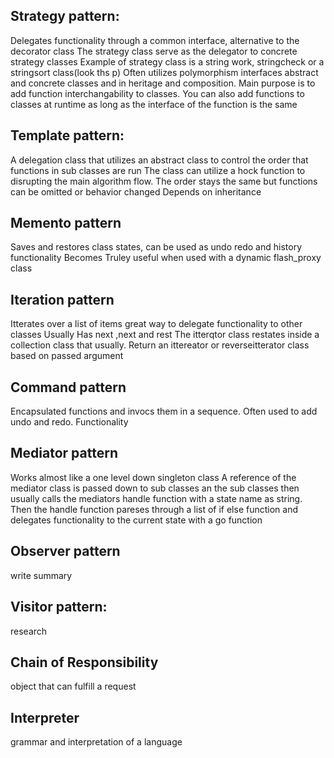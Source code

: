## Strategy pattern:
Delegates functionality through a common interface, alternative to the decorator class
The strategy class serve as the delegator to concrete strategy classes
Example of strategy class is a string work, stringcheck or a stringsort class(look ths p)
Often utilizes polymorphism interfaces abstract and concrete classes and in heritage and composition.
Main purpose is to add function interchangability to classes. You can also add functions to classes at runtime as long as the interface of the function is the same


## Template pattern:
A delegation class that utilizes an abstract class to control the order that functions in sub classes are run
The class can utilize a hock function to disrupting the main algorithm flow. The order stays the same but functions can be omitted or behavior changed 
Depends on inheritance 


## Memento pattern
Saves and restores class states, can be used as undo redo and history functionality 
Becomes Truley useful when used with a dynamic flash_proxy class


## Iteration pattern
Itterates over a list of items great way to delegate functionality to other classes
Usually Has next ,next and rest
The itterqtor class restates inside a collection class that usually. Return an ittereator or reverseitterator class based on passed argument 


## Command pattern
Encapsulated functions and invocs them in a sequence.
Often used to add undo and redo. Functionality 

## Mediator pattern
Works almost like a one level down singleton class
A reference of the mediator class is passed down to sub classes an the sub classes then usually calls the mediators handle function with a state name as string. Then the handle function pareses through a list of if else function and delegates functionality to the current state with a go function


## Observer pattern
write summary

## Visitor pattern:
research


## Chain of Responsibility 	
object that can fulfill a request 

## Interpreter  
grammar and interpretation of a language